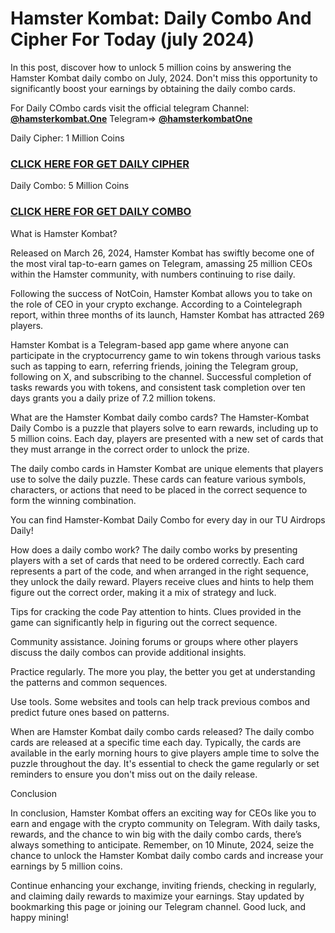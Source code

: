 # Hamster Kombat: Daily Combo And Cipher For Today (july 2024)

In this post, discover how to unlock 5 million coins by answering the Hamster Kombat daily combo on July, 2024. Don't miss this opportunity to significantly boost your earnings by obtaining the daily combo cards.

For Daily COmbo cards visit the official telegram Channel: **[@hamsterkombat.One](https://t.me/@hamsterkombatOne)**
Telegram=> **[@hamsterkombatOne](https://t.me/@hamsterkombatOne)**





Daily Cipher: 1 Million Coins
### **[CLICK HERE FOR GET DAILY CIPHER](https://t.me/@hamsterkombatOne)** 

Daily Combo: 5 Million Coins
### **[CLICK HERE FOR GET DAILY COMBO](https://t.me/@hamsterkombatOne)**  

What is Hamster Kombat?

Released on March 26, 2024, Hamster Kombat has swiftly become one of the most viral tap-to-earn games on Telegram, amassing 25 million CEOs within the Hamster community, with numbers continuing to rise daily.

Following the success of NotCoin, Hamster Kombat allows you to take on the role of CEO in your crypto exchange. According to a Cointelegraph report, within three months of its launch, Hamster Kombat has attracted 269 players.

Hamster Kombat is a Telegram-based app game where anyone can participate in the cryptocurrency game to win tokens through various tasks such as tapping to earn, referring friends, joining the Telegram group, following on X, and subscribing to the channel. Successful completion of tasks rewards you with tokens, and consistent task completion over ten days grants you a daily prize of 7.2 million tokens.

What are the Hamster Kombat daily combo cards?
The Hamster-Kombat Daily Combo is a puzzle that players solve to earn rewards, including up to 5 million coins. Each day, players are presented with a new set of cards that they must arrange in the correct order to unlock the prize.

The daily combo cards in Hamster Kombat are unique elements that players use to solve the daily puzzle. These cards can feature various symbols, characters, or actions that need to be placed in the correct sequence to form the winning combination.

You can find Hamster-Kombat Daily Combo for every day in our TU Airdrops Daily!

How does a daily combo work?
The daily combo works by presenting players with a set of cards that need to be ordered correctly. Each card represents a part of the code, and when arranged in the right sequence, they unlock the daily reward. Players receive clues and hints to help them figure out the correct order, making it a mix of strategy and luck.

Tips for cracking the code
Pay attention to hints. Clues provided in the game can significantly help in figuring out the correct sequence.

Community assistance. Joining forums or groups where other players discuss the daily combos can provide additional insights.

Practice regularly. The more you play, the better you get at understanding the patterns and common sequences.

Use tools. Some websites and tools can help track previous combos and predict future ones based on patterns.

When are Hamster Kombat daily combo cards released?
The daily combo cards are released at a specific time each day. Typically, the cards are available in the early morning hours to give players ample time to solve the puzzle throughout the day. It's essential to check the game regularly or set reminders to ensure you don't miss out on the daily release.

Conclusion

In conclusion, Hamster Kombat offers an exciting way for CEOs like you to earn and engage with the crypto community on Telegram. With daily tasks, rewards, and the chance to win big with the daily combo cards, there’s always something to anticipate. Remember, on 10 Minute, 2024, seize the chance to unlock the Hamster Kombat daily combo cards and increase your earnings by 5 million coins.

Continue enhancing your exchange, inviting friends, checking in regularly, and claiming daily rewards to maximize your earnings. Stay updated by bookmarking this page or joining our Telegram channel. Good luck, and happy mining!

